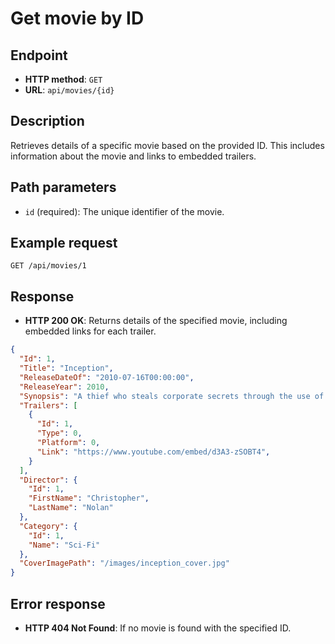 # Get movie by ID

## Endpoint

* **HTTP method**: `GET`
* **URL**: `api/movies/{id}`

## Description

Retrieves details of a specific movie based on the provided ID. This includes information about the movie and links to embedded trailers.

## Path parameters

* `id` (required): The unique identifier of the movie.

## Example request

```http
GET /api/movies/1
```

## Response

* **HTTP 200 OK**: Returns details of the specified movie, including embedded links for each trailer. 

```json
{
  "Id": 1,
  "Title": "Inception",
  "ReleaseDateOf": "2010-07-16T00:00:00",
  "ReleaseYear": 2010,
  "Synopsis": "A thief who steals corporate secrets through the use of dream-sharing technology.",
  "Trailers": [
    {
      "Id": 1,
      "Type": 0,
      "Platform": 0,
      "Link": "https://www.youtube.com/embed/d3A3-zSOBT4",
    }
  ],
  "Director": {
    "Id": 1,
    "FirstName": "Christopher",
    "LastName": "Nolan"
  },
  "Category": {
    "Id": 1,
    "Name": "Sci-Fi"
  },
  "CoverImagePath": "/images/inception_cover.jpg"
}
```

## Error response

* **HTTP 404 Not Found**: If no movie is found with the specified ID.
